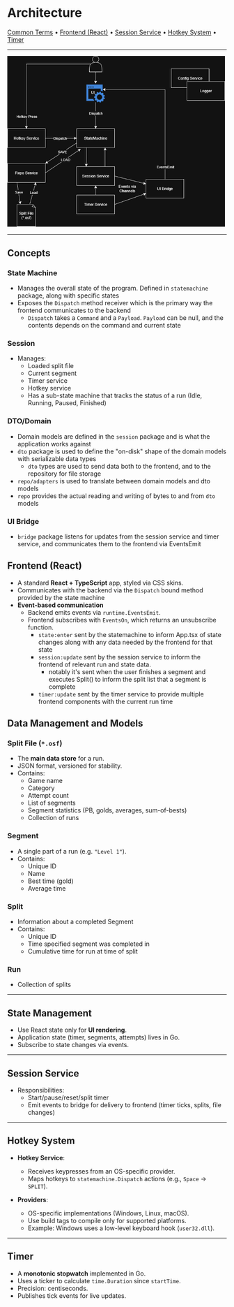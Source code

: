# Architecture

[Common Terms](#common-terms) • [Frontend (React)](#frontend-react) • [Session Service](#session-service) • [Hotkey System](#hotkey-system) • [Timer](#timer)

---

<img width="500" src="images/osa.png" alt="architecture diagram" />

---

## Concepts

### State Machine
- Manages the overall state of the program.  Defined in `statemachine` package, along with specific states
- Exposes the `Dispatch` method receiver which is the primary way the frontend communicates to the backend
  - `Dispatch` takes a `Command` and a `Payload`. `Payload` can be null, and the contents depends on the command and current state

### Session
- Manages:
  - Loaded split file
  - Current segment
  - Timer service
  - Hotkey service
  - Has a sub-state machine that tracks the status of a run (Idle, Running, Paused, Finished)

### DTO/Domain
- Domain models are defined in the `session` package and is what the application works against
- `dto` package is used to define the "on-disk" shape of the domain models with serializable data types
  - `dto` types are used to send data both to the frontend, and to the repository for file storage
- `repo/adapters` is used to translate between domain models and dto models
- `repo` provides the actual reading and writing of bytes to and from `dto` models

### UI Bridge
- `bridge` package listens for updates from the session service and timer service, and communicates them to
the frontend via EventsEmit

## Frontend (React)
- A standard **React + TypeScript** app, styled via CSS skins.
- Communicates with the backend via the `Dispatch` bound method provided by the state machine
- **Event-based communication**
  - Backend emits events via `runtime.EventsEmit`.
  - Frontend subscribes with `EventsOn`, which returns an unsubscribe function.
    - `state:enter` sent by the statemachine to inform App.tsx of state changes along with any data needed by the frontend for that state
    - `session:update` sent by the session service to inform the frontend of relevant run and state data.
      - notably it's sent when the user finishes a segment and executes Split() to inform the split list that a segment is complete
    - `timer:update` sent by the timer service to provide multiple frontend components with the current run time 

## Data Management and Models
### Split File (`*.osf`)
- The **main data store** for a run.
- JSON format, versioned for stability.
- Contains:
  - Game name
  - Category
  - Attempt count
  - List of segments
  - Segment statistics (PB, golds, averages, sum-of-bests)
  - Collection of runs

### Segment
- A single part of a run (e.g. `"Level 1"`).
- Contains:
  - Unique ID
  - Name
  - Best time (gold)
  - Average time

### Split
- Information about a completed Segment
- Contains:
  - Unique ID
  - Time specified segment was completed in
  - Cumulative time for run at time of split

### Run
- Collection of splits
---


## State Management
- Use React state only for **UI rendering**.
- Application state (timer, segments, attempts) lives in Go.
- Subscribe to state changes via events.

---

## Session Service
- Responsibilities:
  - Start/pause/reset/split timer
  - Emit events to bridge for delivery to frontend (timer ticks, splits, file changes)

---

## Hotkey System

- **Hotkey Service**:
  - Receives keypresses from an OS-specific provider.
  - Maps hotkeys to `statemachine.Dispatch` actions (e.g., `Space` → `SPLIT`).

- **Providers**:
  - OS-specific implementations (Windows, Linux, macOS).
  - Use build tags to compile only for supported platforms.
  - Example: Windows uses a low-level keyboard hook (`user32.dll`).

---

## Timer

- A **monotonic stopwatch** implemented in Go.
- Uses a ticker to calculate `time.Duration` since `startTime`.
- Precision: centiseconds.
- Publishes tick events for live updates.
